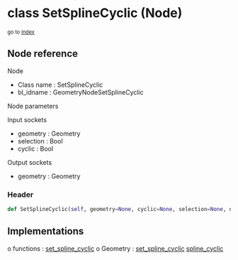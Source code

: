 # class SetSplineCyclic (Node)

<sub>go to [index](/docs/index.md)</sub>

## Node reference

Node
 - Class name : SetSplineCyclic
 - bl_idname : GeometryNodeSetSplineCyclic

Node parameters

Input sockets
 - geometry : Geometry
 - selection : Bool
 - cyclic : Bool

Output sockets
 - geometry : Geometry

### Header

``` python
def SetSplineCyclic(self, geometry=None, cyclic=None, selection=None, node_label=None, node_color=None):
```

## Implementations

o functions : [set_spline_cyclic](/docs/GeoNodes_classes/GLOBAL.md#set_spline_cyclic)
o Geometry : [set_spline_cyclic](/docs/GeoNodes_classes/Geometry.md#set_spline_cyclic) [spline_cyclic](/docs/GeoNodes_classes/Geometry.md#spline_cyclic) 

